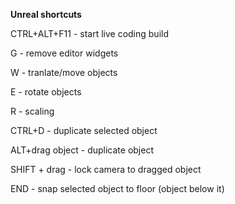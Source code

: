 **Unreal shortcuts**

CTRL+ALT+F11 - start live coding build

G - remove editor widgets

W - tranlate/move objects

E - rotate objects

R - scaling

CTRL+D - duplicate selected object

ALT+drag object - duplicate object

SHIFT + drag - lock camera to dragged object

END - snap selected object to floor (object below it)

